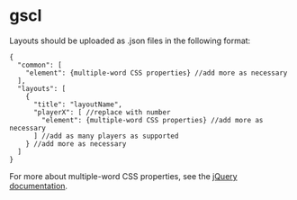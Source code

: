 # gscl
Layouts should be uploaded as .json files in the following format:
```
{
  "common": [
    "element": {multiple-word CSS properties} //add more as necessary
  ],
  "layouts": [
    {
      "title": "layoutName",
      "playerX": [ //replace with number
        "element": {multiple-word CSS properties} //add more as necessary
      ] //add as many players as supported
    } //add more as necessary
  ]
}
```
For more about multiple-word CSS properties, see the [jQuery documentation](http://api.jquery.com/css/#css-properties).
